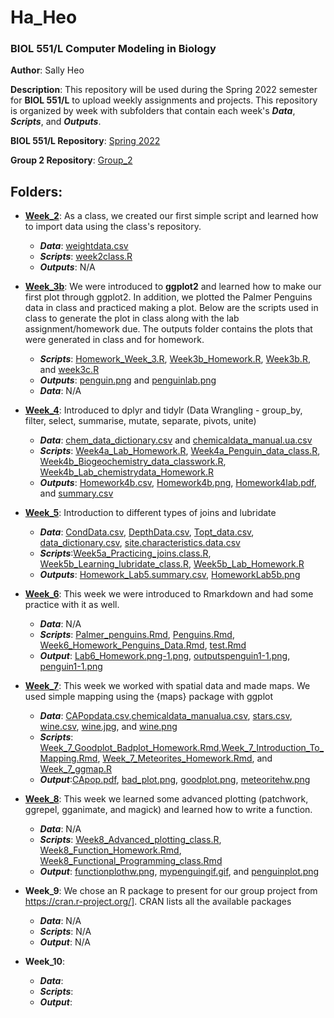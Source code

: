 # Ha_Heo

### BIOL 551/L Computer Modeling in Biology

**Author**: Sally Heo  

**Description**: This repository will be used during the Spring 2022 semester for **BIOL 551/L** to upload weekly assignments and projects. This repository is organized by week with subfolders that contain each week's **_Data_**, **_Scripts_**, and **_Outputs_**.  

**BIOL 551/L Repository**: [Spring 2022](https://github.com/Biol551-CSUN/Spring-2022) 

**Group 2 Repository**: [Group_2](https://github.com/Biol551-CSUN/Group_2)

## **Folders**:

* [**Week_2**](https://github.com/Biol551-CSUN/Ha_Heo/tree/main/Week_2): As a class, we created our first simple script and learned how to import data using the class's repository.  
  * **_Data_**: [weightdata.csv](https://github.com/Biol551-CSUN/Ha_Heo/blob/main/Week_2/Data/weightdata.csv) 
  * **_Scripts_**: [week2class.R](https://github.com/Biol551-CSUN/Ha_Heo/blob/main/Week_2/Scripts/week2class.R) 
  * **_Outputs_**: N/A   
    
* [**Week_3b**](https://github.com/Biol551-CSUN/Ha_Heo/tree/main/Week_3): We were introduced to **ggplot2** and learned how to make our first plot through ggplot2. In addition, we plotted the Palmer Penguins data in class and practiced making a plot. Below are the scripts used in class to generate the plot in class along with the lab assignment/homework due. The outputs folder contains the plots that were generated in class and for homework. 
  * **_Scripts_**: [Homework_Week_3.R](https://github.com/Biol551-CSUN/Ha_Heo/blob/main/Week_3/Scripts/Homework_Week_3.R), [Week3b_Homework.R](https://github.com/Biol551-CSUN/Ha_Heo/blob/main/Week_3/Scripts/Week3b_Homework.R), [Week3b.R](https://github.com/Biol551-CSUN/Ha_Heo/blob/main/Week_3/Scripts/week3b.R), and [week3c.R](https://github.com/Biol551-CSUN/Ha_Heo/blob/main/Week_3/Scripts/week3c.R)
  * **_Outputs_**: [penguin.png](https://github.com/Biol551-CSUN/Ha_Heo/blob/main/Week_3/Output/penguin.png) and [penguinlab.png](https://github.com/Biol551-CSUN/Ha_Heo/blob/main/Week_3/Output/penguinlab.png)
  * **_Data_**: N/A
  
* [**Week_4**](https://github.com/Biol551-CSUN/Ha_Heo/tree/main/Week_4): Introduced to dplyr and tidylr (Data Wrangling - group_by, filter, select, summarise, mutate, separate, pivots, unite)
  * **_Data_**: [chem_data_dictionary.csv](https://github.com/Biol551-CSUN/Ha_Heo/blob/main/Week_4/Data/chem_data_dictionary.csv) and [chemicaldata_manual.ua.csv](https://github.com/Biol551-CSUN/Ha_Heo/blob/main/Week_4/Data/chemicaldata_maunalua.csv)
  * **_Scripts_**: [Week4a_Lab_Homework.R](https://github.com/Biol551-CSUN/Ha_Heo/blob/main/Week_4/Scripts/Week4a_Lab_Homework.R), [Week4a_Penguin_data_class.R](https://github.com/Biol551-CSUN/Ha_Heo/blob/main/Week_4/Scripts/Week4a_Penguin_data_class.R), [Week4b_Biogeochemistry_data_classwork.R](https://github.com/Biol551-CSUN/Ha_Heo/blob/main/Week_4/Scripts/Week4b_Biogeochemistry_data_classwork.R), [Week4b_Lab_chemistrydata_Homework.R](https://github.com/Biol551-CSUN/Ha_Heo/blob/main/Week_4/Scripts/Week4b_Lab_chemistrydata_Homework.R)
  * **_Outputs_**: [Homework4b.csv](https://github.com/Biol551-CSUN/Ha_Heo/blob/main/Week_4/Outputs/Homework4b.csv), [Homework4b.png](https://github.com/Biol551-CSUN/Ha_Heo/blob/main/Week_4/Outputs/Homework4b.png), [Homework4lab.pdf](https://github.com/Biol551-CSUN/Ha_Heo/blob/main/Week_4/Outputs/Homework4lab.pdf), and [summary.csv](https://github.com/Biol551-CSUN/Ha_Heo/blob/main/Week_4/Outputs/summary.csv)

* [**Week_5**](https://github.com/Biol551-CSUN/Ha_Heo/tree/main/Week_5): Introduction to different types of joins and lubridate
  * **_Data_**: [CondData.csv](https://github.com/Biol551-CSUN/Ha_Heo/blob/main/Week_5/Data/CondData.csv), [DepthData.csv](https://github.com/Biol551-CSUN/Ha_Heo/blob/main/Week_5/Data/DepthData.csv), [Topt_data.csv](https://github.com/Biol551-CSUN/Ha_Heo/blob/main/Week_5/Data/Topt_data.csv), [data_dictionary.csv](https://github.com/Biol551-CSUN/Ha_Heo/blob/main/Week_5/Data/data_dictionary.csv), [site.characteristics.data.csv](https://github.com/Biol551-CSUN/Ha_Heo/blob/main/Week_5/Data/site.characteristics.data.csv)
  * **_Scripts_**:[Week5a_Practicing_joins.class.R](https://github.com/Biol551-CSUN/Ha_Heo/blob/main/Week_5/Scripts/Week5a_Practicing_joins_class.R), [Week5b_Learning_lubridate_class.R](https://github.com/Biol551-CSUN/Ha_Heo/blob/main/Week_5/Scripts/Week5b_Learning_lubridate_class.R), [Week5b_Lab_Homework.R](https://github.com/Biol551-CSUN/Ha_Heo/blob/main/Week_5/Scripts/Week5b_Lab_Homework.R)
  * **_Outputs_**: [Homework_Lab5.summary.csv](https://github.com/Biol551-CSUN/Ha_Heo/blob/main/Week_5/Output/Homework_Lab5_summary.csv), [HomeworkLab5b.png](https://github.com/Biol551-CSUN/Ha_Heo/blob/main/Week_5/Output/HomeworkLab5b.png)
 
 * [**Week_6**](https://github.com/Biol551-CSUN/Ha_Heo/tree/main/Week_6): This week we were introduced to Rmarkdown and had some practice with it as well.
   * **_Data_**: N/A
   * **_Scripts_**: [Palmer_penguins.Rmd](https://github.com/Biol551-CSUN/Ha_Heo/blob/main/Week_6/Scripts/Palmer_penguins.Rmd), [Penguins.Rmd](https://github.com/Biol551-CSUN/Ha_Heo/blob/main/Week_6/Scripts/Penguins.Rmd), [Week6_Homework_Penguins_Data.Rmd](https://github.com/Biol551-CSUN/Ha_Heo/blob/main/Week_6/Scripts/Week6_Homework_Penguins_Data.Rmd), [test.Rmd](https://github.com/Biol551-CSUN/Ha_Heo/blob/main/Week_6/Scripts/test.Rmd)
   * **_Output_**: [Lab6_Homework.png-1.png](https://github.com/Biol551-CSUN/Ha_Heo/blob/main/Week_6/Outputs/Lab6_Homework.png-1.png), [outputspenguin1-1.png](https://github.com/Biol551-CSUN/Ha_Heo/blob/main/Week_6/Outputs/outputspenguin1-1.png), [penguin1-1.png](https://github.com/Biol551-CSUN/Ha_Heo/blob/main/Week_6/Outputs/penguin1-1.png)
 
 * [**Week_7**](https://github.com/Biol551-CSUN/Ha_Heo/tree/main/Week_7): This week we worked with spatial data and made maps. We used simple mapping using the {maps} package with ggplot
   * **_Data_**: [CAPopdata.csv](https://github.com/Biol551-CSUN/Ha_Heo/blob/main/Week_7/Data/CAPopdata.csv),[chemicaldata_manualua.csv](https://github.com/Biol551-CSUN/Ha_Heo/blob/main/Week_7/Data/chemicaldata_maunalua.csv), [stars.csv](https://github.com/Biol551-CSUN/Ha_Heo/blob/main/Week_7/Data/stars.csv), [wine.csv](https://github.com/Biol551-CSUN/Ha_Heo/blob/main/Week_7/Data/wine.csv), [wine.jpg](https://github.com/Biol551-CSUN/Ha_Heo/blob/main/Week_7/Data/wine.jpg), and [wine.png](https://github.com/Biol551-CSUN/Ha_Heo/blob/main/Week_7/Data/wine.png)
   * **_Scripts_**: [Week_7_Goodplot_Badplot_Homework.Rmd](https://github.com/Biol551-CSUN/Ha_Heo/blob/main/Week_7/Scripts/Week_7_Goodplot_Badplot_Homework.Rmd),[Week_7_Introduction_To_Mapping.Rmd](https://github.com/Biol551-CSUN/Ha_Heo/blob/main/Week_7/Scripts/Week_7_Introduction_To_Mapping.Rmd), [Week_7_Meteorites_Homework.Rmd](https://github.com/Biol551-CSUN/Ha_Heo/blob/main/Week_7/Scripts/Week_7_Meteorites_Homework.Rmd), and [Week_7_ggmap.R](https://github.com/Biol551-CSUN/Ha_Heo/blob/main/Week_7/Scripts/Week_7_ggmap.R)
   * **_Output_**:[CApop.pdf](https://github.com/Biol551-CSUN/Ha_Heo/blob/main/Week_7/Output/CApop.pdf), [bad_plot.png](https://github.com/Biol551-CSUN/Ha_Heo/blob/main/Week_7/Output/bad_plot.png), [goodplot.png](https://github.com/Biol551-CSUN/Ha_Heo/blob/main/Week_7/Output/goodplot.png), [meteoritehw.png](https://github.com/Biol551-CSUN/Ha_Heo/blob/main/Week_7/Output/meteoritehw.png)
 
 * [**Week_8**](https://github.com/Biol551-CSUN/Ha_Heo/tree/main/Week_8): This week we learned some advanced plotting (patchwork, ggrepel, gganimate, and magick) and learned how to write a function. 
   * **_Data_**: N/A
   * **_Scripts_**: [Week8_Advanced_plotting_class.R](https://github.com/Biol551-CSUN/Ha_Heo/blob/main/Week_8/Scripts/Week8_Advanced_plotting_class.R), [Week8_Function_Homework.Rmd](https://github.com/Biol551-CSUN/Ha_Heo/blob/main/Week_8/Scripts/Week8_Function_Homework.Rmd), [Week8_Functional_Programming_class.Rmd](https://github.com/Biol551-CSUN/Ha_Heo/blob/main/Week_8/Scripts/Week8_Functional_Programming_class.Rmd)
   * **_Output_**: [functionplothw.png](https://github.com/Biol551-CSUN/Ha_Heo/blob/main/Week_8/Output/functionplothw.png), [mypenguingif.gif](https://github.com/Biol551-CSUN/Ha_Heo/blob/main/Week_8/Output/mypenguingif.gif), and [penguinplot.png](https://github.com/Biol551-CSUN/Ha_Heo/blob/main/Week_8/Output/penguinplot.png)
 
 * **Week_9**: We chose an R package to present for our group project from https://cran.r-project.org/]. CRAN lists all the available packages
   * **_Data_**: N/A
   * **_Scripts_**: N/A
   * **_Output_**: N/A
 
 * **Week_10**:
   * **_Data_**:
   * **_Scripts_**:
   * **_Output_**:

